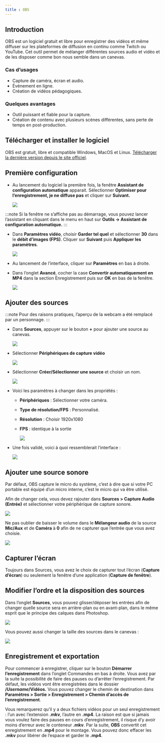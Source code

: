```yaml
---
title : OBS
---
```


## Introduction

OBS est un logiciel gratuit et libre pour enregistrer des vidéos et même diffuser sur les plateformes de diffusion en continu comme Twitch ou YouTube. Cet outil permet de mélanger différentes sources audio et vidéo et de les disposer comme bon nous semble dans un canevas. 

### Cas d’usages

- Capture de caméra, écran et audio.
- Événement en ligne.
- Création de vidéos pédagogiques.

### Quelques avantages

- Outil puissant et fiable pour la capture.
- Création de contenu avec plusieurs scènes différentes, sans perte de temps en post-production.

## Télécharger et installer le logiciel

OBS est gratuit, libre et compatible Windows, MacOS et Linux. [Télécharger la dernière version depuis le site officiel](https://obsproject.com/fr). 

## Première configuration

- Au lancement du logiciel la première fois, la fenêtre **Assistant de configuration automatique** apparait. Sélectionner **Optimiser pour l’enregistrement, je ne diffuse pas** et cliquer sur **Suivant.**
    
    ![](/img/docs/obs1.png)
    
:::note
    Si la fenêtre ne s’affiche pas au démarrage, vous pouvez lancer l’assistant en cliquant dans le menu en haut sur **Outils → Assistant de configuration automatique.**
:::
    

- Dans **Paramètres vidéo**, choisir **Garder tel quel** et sélectionner **30** dans le **débit d’images (FPS)**. Cliquer sur **Suivant** puis **Appliquer les paramètres**.
    
    ![](/img/docs/obs2.png)
    

- Au lancement de l’interface, cliquer sur **Paramètres** en bas à droite.
- Dans l’onglet **Avancé**, cocher la case **Convertir automatiquement en MP4** dans la section Enregistrement puis sur **OK** en bas de la fenêtre.
    
    ![](/img/docs/obs3.png)
    

## Ajouter des sources

:::note
Pour des raisons pratiques, l’aperçu de la webcam a été remplacé par un personnage.
:::

- Dans **Sources**, appuyer sur le bouton **+** pour ajouter une source au canevas.
    
    ![](/img/docs/obs4.png)
    

- Sélectionner **Périphériques de capture vidéo**
    
    ![](/img/docs/obs5.png)
    
- Sélectionner **Créer/Sélectionner une source** et choisir un nom.
    
    ![](/img/docs/obs6.png)
    
- Voici les paramètres à changer dans les propriétés :
    - **Périphériques** : Sélectionner votre caméra.
    - **Type de résolution/FPS** : Personnalisé.
    - **Résolution** : Choisir 1920x1080
    - **FPS** : identique à la sortie
        
        ![](/img/docs/obs7.png)
        
- Une fois validé, voici à quoi ressemblerait l’interface :
    
    ![](/img/docs/obs8.png)
    

## Ajouter une source sonore

Par défaut, OBS capture le micro du système, c’est à dire que si votre PC portable est équipé d’un micro interne, c’est le micro qui va être utilisé. 

Afin de changer cela, vous devez rajouter dans **Sources > Capture Audio (Entrée)** et sélectionner votre périphérique de capture sonore. 

![](/img/docs/obs9.png)

Ne pas oublier de baisser le volume dans le **Mélangeur audio** de la source **Mic/Aux** et de **Caméra** à **0** afin de ne capturer que l’entrée que vous avez choisie. 

![](/img/docs/obs10.png)

## Capturer l’écran

Toujours dans Sources, vous avez le choix de capturer tout l’écran (**Capture d’écran**) ou seulement la fenêtre d’une application (**Capture de fenêtre**).

## Modifier l’ordre et la disposition des sources

Dans l’onglet **Sources**, vous pouvez glisser/déposer les entrées afin de changer quelle source sera en arrière-plan ou en avant-plan, dans le même esprit que le principe des calques dans Photoshop. 

![](/img/docs/obs11.gif)

Vous pouvez aussi changer la taille des sources dans le canevas :

![](/img/docs/obs12.gif)

## **Enregistrement et exportation**

Pour commencer à enregistrer, cliquer sur le bouton **Démarrer l’enregistrement** dans l’onglet Commandes en bas à droite. Vous avez par la suite la possibilité de faire des pauses ou d’arrêter l’enregistrement. Par défaut, les vidéos vont être enregistrées dans le dossier **/*Username*/Vidéos.** Vous pouvez changer le chemin de destination dans **Paramètres > Sortie > Enregistrement > Chemin d’accès de l’enregistrement**. 

Vous remarquerez qu’il y a deux fichiers vidéos pour un seul enregistrement : l’un avec l’extension **.mkv**, l’autre en **.mp4**. La raison est que si jamais vous voulez faire des pauses en cours d’enregistrement, il risque d’y avoir moins d’erreur avec le conteneur **.mkv**. Par la suite, **OBS** convertit cet enregistrement en **.mp4** pour le montage. Vous pouvez donc effacer les **.mkv** pour libérer de l’espace et garder le **.mp4**.
